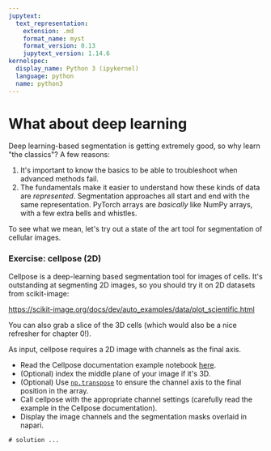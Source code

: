 ```yaml
---
jupytext:
  text_representation:
    extension: .md
    format_name: myst
    format_version: 0.13
    jupytext_version: 1.14.6
kernelspec:
  display_name: Python 3 (ipykernel)
  language: python
  name: python3
---
```


# What about deep learning

Deep learning-based segmentation is getting extremely good, so why learn "the
classics"? A few reasons:

1. It's important to know the basics to be able to troubleshoot when advanced
methods fail.
2. The fundamentals make it easier to understand how these kinds of data are
*represented*. Segmentation approaches all start and end with the same
representation. PyTorch arrays are *basically* like NumPy arrays, with a few
extra bells and whistles.

To see what we mean, let's try out a state of the art tool for segmentation of
cellular images.

### Exercise: cellpose (2D)

Cellpose is a deep-learning based segmentation tool for images of cells. It's
outstanding at segmenting 2D images, so you should try it on 2D datasets from
scikit-image:

https://scikit-image.org/docs/dev/auto_examples/data/plot_scientific.html

You can also grab a slice of the 3D cells (which would also be a nice
refresher for chapter 0!).

As input, cellpose requires a 2D image with channels as the final axis.

- Read the Cellpose documentation example notebook [here](https://cellpose.readthedocs.io/en/latest/notebook.html).
- (Optional) index the middle plane of your image if it's 3D.
- (Optional) Use
  [`np.transpose`](https://numpy.org/doc/stable/reference/generated/numpy.transpose.html)
  to ensure the channel axis to the final position in the array.
- Call cellpose with the appropriate channel settings (carefully read the example in the Cellpose documentation).
- Display the image channels and the segmentation masks overlaid in napari.


```{code-cell} ipython3
# solution ...
```
